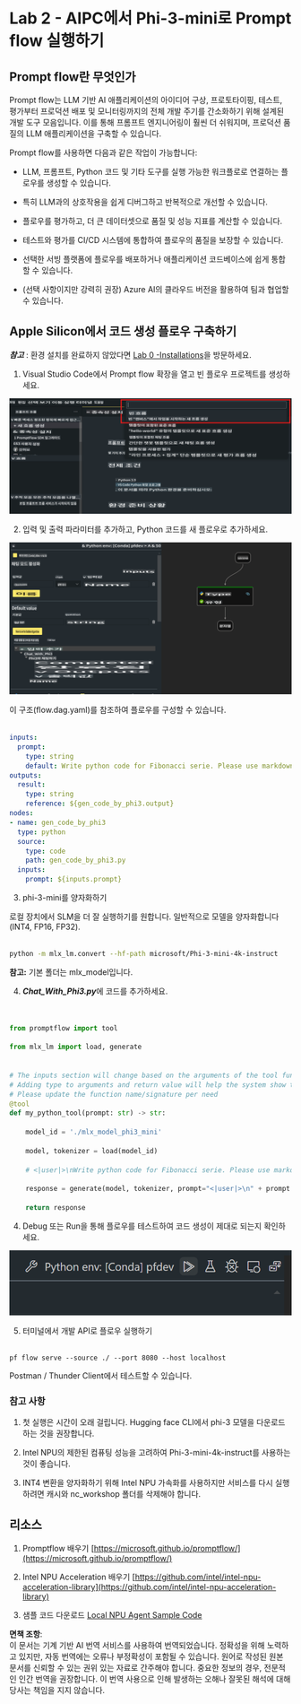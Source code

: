 # **Lab 2 - AIPC에서 Phi-3-mini로 Prompt flow 실행하기**

## **Prompt flow란 무엇인가**

Prompt flow는 LLM 기반 AI 애플리케이션의 아이디어 구상, 프로토타이핑, 테스트, 평가부터 프로덕션 배포 및 모니터링까지의 전체 개발 주기를 간소화하기 위해 설계된 개발 도구 모음입니다. 이를 통해 프롬프트 엔지니어링이 훨씬 더 쉬워지며, 프로덕션 품질의 LLM 애플리케이션을 구축할 수 있습니다.

Prompt flow를 사용하면 다음과 같은 작업이 가능합니다:

- LLM, 프롬프트, Python 코드 및 기타 도구를 실행 가능한 워크플로로 연결하는 플로우를 생성할 수 있습니다.

- 특히 LLM과의 상호작용을 쉽게 디버그하고 반복적으로 개선할 수 있습니다.

- 플로우를 평가하고, 더 큰 데이터셋으로 품질 및 성능 지표를 계산할 수 있습니다.

- 테스트와 평가를 CI/CD 시스템에 통합하여 플로우의 품질을 보장할 수 있습니다.

- 선택한 서빙 플랫폼에 플로우를 배포하거나 애플리케이션 코드베이스에 쉽게 통합할 수 있습니다.

- (선택 사항이지만 강력히 권장) Azure AI의 클라우드 버전을 활용하여 팀과 협업할 수 있습니다.



## **Apple Silicon에서 코드 생성 플로우 구축하기**

***참고*** : 환경 설치를 완료하지 않았다면 [Lab 0 -Installations](./01.Installations.md)을 방문하세요.

1. Visual Studio Code에서 Prompt flow 확장을 열고 빈 플로우 프로젝트를 생성하세요.

![create](../../../../../../../../../translated_images/pf_create.d6172d8277a78a7fa82cd6ff727ed44e037fa78b662f1f62d5963f36d712d229.ko.png)

2. 입력 및 출력 파라미터를 추가하고, Python 코드를 새 플로우로 추가하세요.

![flow](../../../../../../../../../translated_images/pf_flow.d5646a323fb7f444c0b98b4521057a592325c583e7ba18bc31500bc0415e9ef3.ko.png)

이 구조(flow.dag.yaml)를 참조하여 플로우를 구성할 수 있습니다.

```yaml

inputs:
  prompt:
    type: string
    default: Write python code for Fibonacci serie. Please use markdown as output
outputs:
  result:
    type: string
    reference: ${gen_code_by_phi3.output}
nodes:
- name: gen_code_by_phi3
  type: python
  source:
    type: code
    path: gen_code_by_phi3.py
  inputs:
    prompt: ${inputs.prompt}


```

3. phi-3-mini를 양자화하기

로컬 장치에서 SLM을 더 잘 실행하기를 원합니다. 일반적으로 모델을 양자화합니다(INT4, FP16, FP32).

```bash

python -m mlx_lm.convert --hf-path microsoft/Phi-3-mini-4k-instruct

```

**참고:** 기본 폴더는 mlx_model입니다.

4. ***Chat_With_Phi3.py***에 코드를 추가하세요.

```python


from promptflow import tool

from mlx_lm import load, generate


# The inputs section will change based on the arguments of the tool function, after you save the code
# Adding type to arguments and return value will help the system show the types properly
# Please update the function name/signature per need
@tool
def my_python_tool(prompt: str) -> str:

    model_id = './mlx_model_phi3_mini'

    model, tokenizer = load(model_id)

    # <|user|>\nWrite python code for Fibonacci serie. Please use markdown as output<|end|>\n<|assistant|>

    response = generate(model, tokenizer, prompt="<|user|>\n" + prompt  + "<|end|>\n<|assistant|>", max_tokens=2048, verbose=True)

    return response


```

4. Debug 또는 Run을 통해 플로우를 테스트하여 코드 생성이 제대로 되는지 확인하세요.

![RUN](../../../../../../../../../translated_images/pf_run.d918637dc00f61e9bdeec37d4cc9646f77d270ac9203bcce13569f3157202b6e.ko.png)

5. 터미널에서 개발 API로 플로우 실행하기

```

pf flow serve --source ./ --port 8080 --host localhost   

```

Postman / Thunder Client에서 테스트할 수 있습니다.


### **참고 사항**

1. 첫 실행은 시간이 오래 걸립니다. Hugging face CLI에서 phi-3 모델을 다운로드하는 것을 권장합니다.

2. Intel NPU의 제한된 컴퓨팅 성능을 고려하여 Phi-3-mini-4k-instruct를 사용하는 것이 좋습니다.

3. INT4 변환을 양자화하기 위해 Intel NPU 가속화를 사용하지만 서비스를 다시 실행하려면 캐시와 nc_workshop 폴더를 삭제해야 합니다.



## **리소스**

1. Promptflow 배우기 [https://microsoft.github.io/promptflow/](https://microsoft.github.io/promptflow/)

2. Intel NPU Acceleration 배우기 [https://github.com/intel/intel-npu-acceleration-library](https://github.com/intel/intel-npu-acceleration-library)

3. 샘플 코드 다운로드 [Local NPU Agent Sample Code](../../../../../../../../../code/07.Lab/01/AIPC/local-npu-agent)

**면책 조항**:  
이 문서는 기계 기반 AI 번역 서비스를 사용하여 번역되었습니다. 정확성을 위해 노력하고 있지만, 자동 번역에는 오류나 부정확성이 포함될 수 있습니다. 원어로 작성된 원본 문서를 신뢰할 수 있는 권위 있는 자료로 간주해야 합니다. 중요한 정보의 경우, 전문적인 인간 번역을 권장합니다. 이 번역 사용으로 인해 발생하는 오해나 잘못된 해석에 대해 당사는 책임을 지지 않습니다.